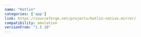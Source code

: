 ```yaml
---
name: "Kotlin"
categories: ['app']
link: https://sourceforge.net/projects/kotlin-native.mirror/
compatibility: emulation
versionFrom: "1.5.10"
---
```


